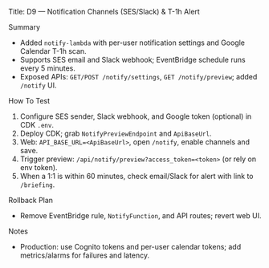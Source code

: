 Title: D9 — Notification Channels (SES/Slack) & T-1h Alert

Summary
- Added `notify-lambda` with per-user notification settings and Google Calendar T-1h scan.
- Supports SES email and Slack webhook; EventBridge schedule runs every 5 minutes.
- Exposed APIs: `GET/POST /notify/settings`, `GET /notify/preview`; added `/notify` UI.

How To Test
1) Configure SES sender, Slack webhook, and Google token (optional) in CDK `.env`.
2) Deploy CDK; grab `NotifyPreviewEndpoint` and `ApiBaseUrl`.
3) Web: `API_BASE_URL=<ApiBaseUrl>`, open `/notify`, enable channels and save.
4) Trigger preview: `/api/notify/preview?access_token=<token>` (or rely on env token).
5) When a 1:1 is within 60 minutes, check email/Slack for alert with link to `/briefing`.

Rollback Plan
- Remove EventBridge rule, `NotifyFunction`, and API routes; revert web UI.

Notes
- Production: use Cognito tokens and per-user calendar tokens; add metrics/alarms for failures and latency.

